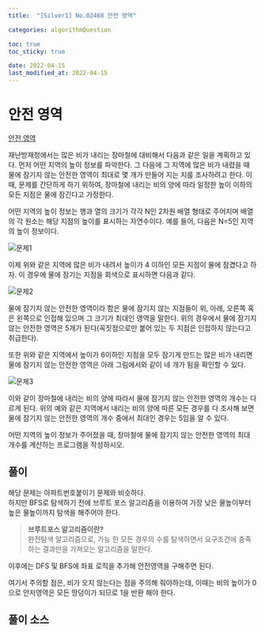 ```yaml
---
title:  "[Silver1] No.02468 안전 영역"

categories: algorithmQuestion

toc: true
toc_sticky: true

date: 2022-04-15
last_modified_at: 2022-04-15
---
```


# 안전 영역

[안전 영역](https://www.acmicpc.net/problem/2468)

재난방재청에서는 많은 비가 내리는 장마철에 대비해서 다음과 같은 일을 계획하고 있다. 먼저 어떤 지역의 높이 정보를 파악한다. 그 다음에 그 지역에 많은 비가 내렸을 때 물에 잠기지 않는 안전한 영역이 최대로 몇 개가 만들어 지는 지를 조사하려고 한다. 이때, 문제를 간단하게 하기 위하여, 장마철에 내리는 비의 양에 따라 일정한 높이 이하의 모든 지점은 물에 잠긴다고 가정한다.

어떤 지역의 높이 정보는 행과 열의 크기가 각각 N인 2차원 배열 형태로 주어지며 배열의 각 원소는 해당 지점의 높이를 표시하는 자연수이다. 예를 들어, 다음은 N=5인 지역의 높이 정보이다.

![문제1]({{site.url}}/assets/image/2022/2022-04-15/safe1.PNG)

이제 위와 같은 지역에 많은 비가 내려서 높이가 4 이하인 모든 지점이 물에 잠겼다고 하자. 이 경우에 물에 잠기는 지점을 회색으로 표시하면 다음과 같다.

![문제2]({{site.url}}/assets/image/2022/2022-04-15/safe2.PNG)

물에 잠기지 않는 안전한 영역이라 함은 물에 잠기지 않는 지점들이 위, 아래, 오른쪽 혹은 왼쪽으로 인접해 있으며 그 크기가 최대인 영역을 말한다. 위의 경우에서 물에 잠기지 않는 안전한 영역은 5개가 된다(꼭짓점으로만 붙어 있는 두 지점은 인접하지 않는다고 취급한다).

또한 위와 같은 지역에서 높이가 6이하인 지점을 모두 잠기게 만드는 많은 비가 내리면 물에 잠기지 않는 안전한 영역은 아래 그림에서와 같이 네 개가 됨을 확인할 수 있다.

![문제3]({{site.url}}/assets/image/2022/2022-04-15/safe3.PNG)

이와 같이 장마철에 내리는 비의 양에 따라서 물에 잠기지 않는 안전한 영역의 개수는 다르게 된다. 위의 예와 같은 지역에서 내리는 비의 양에 따른 모든 경우를 다 조사해 보면 물에 잠기지 않는 안전한 영역의 개수 중에서 최대인 경우는 5임을 알 수 있다.

어떤 지역의 높이 정보가 주어졌을 때, 장마철에 물에 잠기지 않는 안전한 영역의 최대 개수를 계산하는 프로그램을 작성하시오.

## 풀이

해당 문제는 아파트번호붙이기 문제와 비슷하다.  
하지만 BFS로 탐색하기 전에 브루트 포스 알고리즘을 이용하여 가장 낮은 물높이부터 높은 물높이까지 탐색을 해주어야 한다.

> **브루트포스 알고리즘이란?**  
> 완전탐색 알고리즘으로, 가능 한 모든 경우의 수를 탐색하면서 요구조건에 충족하는 결과만을 가져오는 알고리즘을 말한다.

이후에는 DFS 및 BFS에 좌표 로직을 추가해 안전영역을 구해주면 된다.

여기서 주의할 점은, 비가 오지 않는다는 점을 주의해 줘야하는데, 이때는 비의 높이가 0으로 안저영역은 모든 땅덩이가 되므로 1을 반환 해야 한다.

## 풀이 소스 

<script src="https://gist.github.com/dh37789/84adc0145e2ab9a040b69e6d258ef8a7.js"></script>